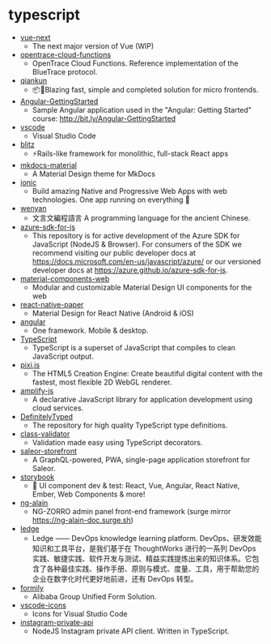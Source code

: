 # typescript
- [vue-next](https://github.com/vuejs/vue-next)
  - The next major version of Vue (WIP)
- [opentrace-cloud-functions](https://github.com/opentrace-community/opentrace-cloud-functions)
  - OpenTrace Cloud Functions. Reference implementation of the BlueTrace protocol.
- [qiankun](https://github.com/umijs/qiankun)
  - 📦🚀Blazing fast, simple and completed solution for micro frontends.
- [Angular-GettingStarted](https://github.com/DeborahK/Angular-GettingStarted)
  - Sample Angular application used in the "Angular: Getting Started" course: http://bit.ly/Angular-GettingStarted
- [vscode](https://github.com/microsoft/vscode)
  - Visual Studio Code
- [blitz](https://github.com/blitz-js/blitz)
  - ⚡️Rails-like framework for monolithic, full-stack React apps
- [mkdocs-material](https://github.com/squidfunk/mkdocs-material)
  - A Material Design theme for MkDocs
- [ionic](https://github.com/ionic-team/ionic)
  - Build amazing Native and Progressive Web Apps with web technologies. One app running on everything 🎉
- [wenyan](https://github.com/wenyan-lang/wenyan)
  - 文言文編程語言 A programming language for the ancient Chinese.
- [azure-sdk-for-js](https://github.com/Azure/azure-sdk-for-js)
  - This repository is for active development of the Azure SDK for JavaScript (NodeJS & Browser). For consumers of the SDK we recommend visiting our public developer docs at https://docs.microsoft.com/en-us/javascript/azure/ or our versioned developer docs at https://azure.github.io/azure-sdk-for-js.
- [material-components-web](https://github.com/material-components/material-components-web)
  - Modular and customizable Material Design UI components for the web
- [react-native-paper](https://github.com/callstack/react-native-paper)
  - Material Design for React Native (Android & iOS)
- [angular](https://github.com/angular/angular)
  - One framework. Mobile & desktop.
- [TypeScript](https://github.com/microsoft/TypeScript)
  - TypeScript is a superset of JavaScript that compiles to clean JavaScript output.
- [pixi.js](https://github.com/pixijs/pixi.js)
  - The HTML5 Creation Engine: Create beautiful digital content with the fastest, most flexible 2D WebGL renderer.
- [amplify-js](https://github.com/aws-amplify/amplify-js)
  - A declarative JavaScript library for application development using cloud services.
- [DefinitelyTyped](https://github.com/DefinitelyTyped/DefinitelyTyped)
  - The repository for high quality TypeScript type definitions.
- [class-validator](https://github.com/typestack/class-validator)
  - Validation made easy using TypeScript decorators.
- [saleor-storefront](https://github.com/mirumee/saleor-storefront)
  - A GraphQL-powered, PWA, single-page application storefront for Saleor.
- [storybook](https://github.com/storybookjs/storybook)
  - 📓 UI component dev & test: React, Vue, Angular, React Native, Ember, Web Components & more!
- [ng-alain](https://github.com/ng-alain/ng-alain)
  - NG-ZORRO admin panel front-end framework (surge mirror https://ng-alain-doc.surge.sh)
- [ledge](https://github.com/phodal/ledge)
  - Ledge —— DevOps knowledge learning platform. DevOps、研发效能知识和工具平台，是我们基于在 ThoughtWorks 进行的一系列 DevOps 实践、敏捷实践、软件开发与测试、精益实践提炼出来的知识体系。它包含了各种最佳实践、操作手册、原则与模式、度量、工具，用于帮助您的企业在数字化时代更好地前进，还有 DevOps 转型。
- [formily](https://github.com/alibaba/formily)
  - Alibaba Group Unified Form Solution.
- [vscode-icons](https://github.com/vscode-icons/vscode-icons)
  - Icons for Visual Studio Code
- [instagram-private-api](https://github.com/dilame/instagram-private-api)
  - NodeJS Instagram private API client. Written in TypeScript.
